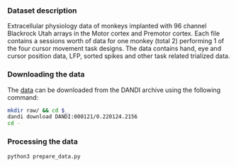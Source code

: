### Dataset description

Extracellular physiology data of monkeys implanted with 96 channel Blackrock Utah arrays in the Motor cortex and Premotor cortex. Each file contains a sessions worth of data for one monkey (total 2) performing 1 of the four cursor movement task designs. The data contains hand, eye and cursor position data, LFP, sorted spikes and other task related trialized data.

### Downloading the data

The [data](https://dandiarchive.org/dandiset/000121/0.220124.2156) can be downloaded from the DANDI archive using the following command:
```bash
mkdir raw/ && cd $_
dandi download DANDI:000121/0.220124.2156
cd -
```

### Processing the data
```bash
python3 prepare_data.py
```
